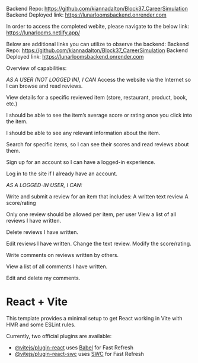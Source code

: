 Backend Repo: https://github.com/kiannadalton/Block37_CareerSimulation
Backend Deployed link: https://lunarloomsbackend.onrender.com

In order to access the completed webite, please navigate to the below link:
https://lunarlooms.netlify.app/

Below are additional links you can utilize to observe the backend:
    Backend Repo: https://github.com/kiannadalton/Block37_CareerSimulation
    Backend Deployed link: https://lunarloomsbackend.onrender.com   


Overview of capabilities:

*AS A USER (NOT LOGGED IN), I CAN*
Access the website via the Internet so I can browse and read reviews.

View details for a specific reviewed item (store, restaurant, product, book, etc.)

I should be able to see the item’s average score or rating once you click into the item.

I should be able to see any relevant information about the item.

Search for specific items, so I can see their scores and read reviews about them.

Sign up for an account so I can have a logged-in experience.

Log in to the site if I already have an account.


*AS A LOGGED-IN USER, I CAN:*

Write and submit a review for an item that includes:
    A written text review
    A score/rating

Only one review should be allowed per item, per user
View a list of all reviews I have written.

Delete reviews I have written.
    
Edit reviews I have written.
    Change the text review.
    Modify the score/rating.
    
Write comments on reviews written by others.
    
View a list of all comments I have written.
    
Edit and delete my comments.
 

# React + Vite

This template provides a minimal setup to get React working in Vite with HMR and some ESLint rules.

Currently, two official plugins are available:

- [@vitejs/plugin-react](https://github.com/vitejs/vite-plugin-react/blob/main/packages/plugin-react/README.md) uses [Babel](https://babeljs.io/) for Fast Refresh
- [@vitejs/plugin-react-swc](https://github.com/vitejs/vite-plugin-react-swc) uses [SWC](https://swc.rs/) for Fast Refresh
